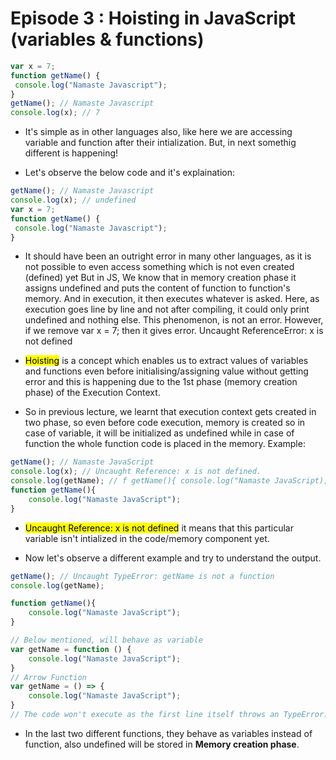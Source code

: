 # Episode 3 : Hoisting in JavaScript (variables & functions)

```js
var x = 7;
function getName() {
 console.log("Namaste Javascript");
}
getName(); // Namaste Javascript
console.log(x); // 7
```

* It's simple as in other languages also, like here we are accessing variable and function after their intialization. But, in next somethig different is happening!

* Let's observe the below code and it's explaination:
```js
getName(); // Namaste Javascript
console.log(x); // undefined
var x = 7;
function getName() {
 console.log("Namaste Javascript");
}
```

* It should have been an outright error in many other languages, as it is not possible to even access something which is not even created (defined) yet But in JS, We know that in memory creation phase it assigns undefined and puts the content of function to function's memory. And in execution, it then executes whatever is asked. Here, as execution goes line by line and not after compiling, it could only print undefined and nothing else. This phenomenon, is not an error. However, if we remove var x = 7; then it gives error. Uncaught ReferenceError: x is not defined

* <mark>Hoisting</mark> is a concept which enables us to extract values of variables and functions even before initialising/assigning value without getting error and this is happening due to the 1st phase (memory creation phase) of the Execution Context.

* So in previous lecture, we learnt that execution context gets created in two phase, so even before code execution, memory is created so in case of variable, it will be initialized as undefined while in case of function the whole function code is placed in the memory. Example:

```js
getName(); // Namaste JavaScript
console.log(x); // Uncaught Reference: x is not defined.
console.log(getName); // f getName(){ console.log("Namaste JavaScript); }
function getName(){
    console.log("Namaste JavaScript");
}
```

* <mark>Uncaught Reference: x is not defined</mark> it means that this particular variable isn't intialized in the code/memory component yet.

* Now let's observe a different example and try to understand the output.
```js
getName(); // Uncaught TypeError: getName is not a function
console.log(getName);

function getName(){
    console.log("Namaste JavaScript");
}

// Below mentioned, will behave as variable 
var getName = function () {
    console.log("Namaste JavaScript");
}
// Arrow Function
var getName = () => {
    console.log("Namaste JavaScript");
}
// The code won't execute as the first line itself throws an TypeError.
```
* In the last two different functions, they behave as variables instead of function, also undefined will be stored in **Memory creation phase**.
